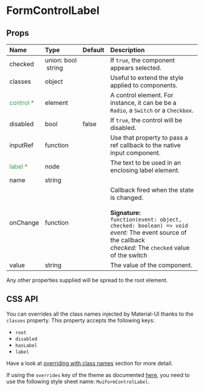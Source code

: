 <!--- This documentation is automatically generated, do not try to edit it. -->

# FormControlLabel



## Props
| Name | Type | Default | Description |
|:-----|:-----|:--------|:------------|
| checked | union:&nbsp;bool<br>&nbsp;string<br> |  | If `true`, the component appears selected. |
| classes | object |  | Useful to extend the style applied to components. |
| <span style="color: #31a148">control *</span> | element |  | A control element. For instance, it can be be a `Radio`, a `Switch` or a `Checkbox`. |
| disabled | bool | false | If `true`, the control will be disabled. |
| inputRef | function |  | Use that property to pass a ref callback to the native input component. |
| <span style="color: #31a148">label *</span> | node |  | The text to be used in an enclosing label element. |
| name | string |  |  |
| onChange | function |  | Callback fired when the state is changed.<br><br>**Signature:**<br>`function(event: object, checked: boolean) => void`<br>*event:* The event source of the callback<br>*checked:* The `checked` value of the switch |
| value | string |  | The value of the component. |

Any other properties supplied will be spread to the root element.

## CSS API

You can overrides all the class names injected by Material-UI thanks to the `classes` property.
This property accepts the following keys:
- `root`
- `disabled`
- `hasLabel`
- `label`

Have a look at [overriding with class names](/customization/overrides#overriding-with-class-names)
section for more detail.

If using the `overrides` key of the theme as documented
[here](/customization/themes#customizing-all-instances-of-a-component-type),
you need to use the following style sheet name: `MuiFormControlLabel`.
